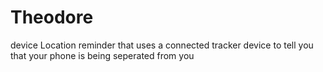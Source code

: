 # Theodore
device Location reminder that uses a connected tracker device to tell you that your phone is being seperated from you
